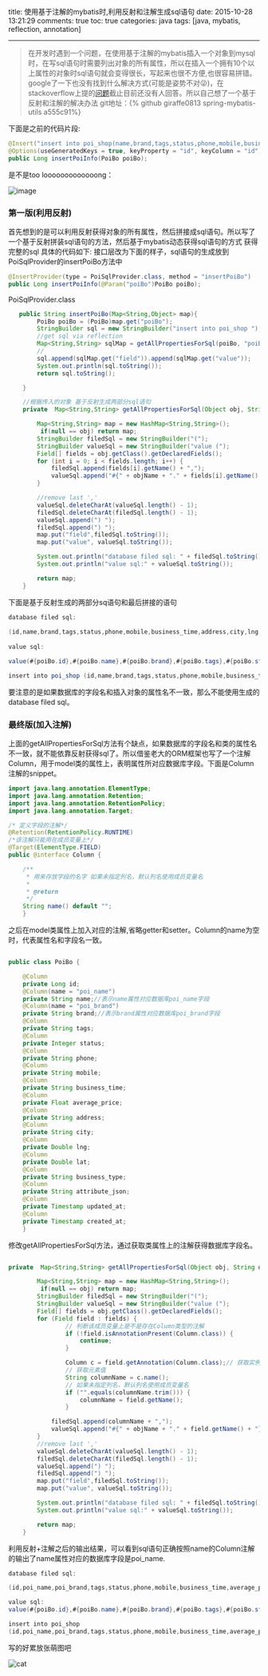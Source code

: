 title: 使用基于注解的mybatis时,利用反射和注解生成sql语句
date: 2015-10-28 13:21:29
comments: true
toc: true
categories: java
tags: [java, mybatis, reflection, annotation]
 
---
>在开发时遇到一个问题，在使用基于注解的mybatis插入一个对象到mysql时，在写sql语句时需要列出对象的所有属性，所以在插入一个拥有10个以上属性的对象时sql语句就会变得很长，写起来也很不方便,也很容易拼错。google了一下也没有找到什么解决方式(可能是姿势不对😜)，在stackoverflow上提的[问题](http://stackoverflow.com/questions/33383134/how-to-insert-an-objectmore-than-10-properties-into-mysql-via-mybatis-based-on)截止目前还没有人回答。所以自己想了一个基于反射和注解的解决办法
git地址：{% github giraffe0813 spring-mybatis-utils a555c91%}

<!-- more -->

下面是之前的代码片段:


```java
@Insert("insert into poi_shop(name,brand,tags,status,phone,mobile,business_time,address,city,lng,lat,business_type,attribute_json) values(#{name},#{brand},#{tags},#{status},#{phone},#{mobile},#{business_time},#{address},#{city},#{lng},#{lat},#{business_type},#{attribute_json})")
@Options(useGeneratedKeys = true, keyProperty = "id", keyColumn = "id")
public Long insertPoiInfo(PoiBo poiBo);
```
是不是too looooooooooooong：

![image](/images/baoman1.jpg)

### 第一版(利用反射)

首先想到的是可以利用反射获得对象的所有属性，然后拼接成sql语句。所以写了一个基于反射拼装sql语句的方法，然后基于mybatis动态获得sql语句的方式 获得完整的sql 具体的代码如下:
接口层改为下面的样子，sql语句的生成放到PoiSqlProvider的insertPoiBo方法中

```java
@InsertProvider(type = PoiSqlProvider.class, method = "insertPoiBo")
public Long insertPoiInfo(@Param("poiBo")PoiBo poiBo);

```
PoiSqlProvider.class

```java
   public String insertPoiBo(Map<String,Object> map){
        PoiBo poiBo = (PoiBo)map.get("poiBo");
        StringBuilder sql = new StringBuilder("insert into poi_shop ");
        //get sql via reflection
        Map<String,String> sqlMap = getAllPropertiesForSql(poiBo, "poiBo");
        //
        sql.append(sqlMap.get("field")).append(sqlMap.get("value"));
        System.out.println(sql.toString());
        return sql.toString();

    }

	//根据传入的对象 基于反射生成两部分sql语句
    private  Map<String,String> getAllPropertiesForSql(Object obj, String objName){

        Map<String,String> map = new HashMap<String,String>();
         if(null == obj) return map;
        StringBuilder filedSql = new StringBuilder("(");
        StringBuilder valueSql = new StringBuilder("value (");
        Field[] fields = obj.getClass().getDeclaredFields();
        for (int i = 0; i < fields.length; i++) {
            filedSql.append(fields[i].getName() + ",");
            valueSql.append("#{" + objName + "." + fields[i].getName() + "},");
        }

        //remove last ','
        valueSql.deleteCharAt(valueSql.length() - 1);
        filedSql.deleteCharAt(filedSql.length() - 1);
        valueSql.append(") ");
        filedSql.append(") ");
        map.put("field",filedSql.toString());
        map.put("value", valueSql.toString());

        System.out.println("database filed sql: " + filedSql.toString());
        System.out.println("value sql:" + valueSql.toString());

        return map;
    }

```

下面是基于反射生成的两部分sq语句和最后拼接的语句

```java
database filed sql:
 
(id,name,brand,tags,status,phone,mobile,business_time,address,city,lng,lat,business_type,attribute_json,updated_at,created_at)
 
value sql:

value(#{poiBo.id},#{poiBo.name},#{poiBo.brand},#{poiBo.tags},#{poiBo.status},#{poiBo.phone},#{poiBo.mobile},#{poiBo.business_time},#{poiBo.address},#{poiBo.city},#{poiBo.lng},#{poiBo.lat},#{poiBo.business_type},#{poiBo.attribute_json},#{poiBo.updated_at},#{poiBo.created_at}) 

insert into poi_shop (id,name,brand,tags,status,phone,mobile,business_time,address,city,lng,lat,business_type,attribute_json,updated_at,created_at) value (#{poiBo.id},#{poiBo.name},#{poiBo.brand},#{poiBo.tags},#{poiBo.status},#{poiBo.phone},#{poiBo.mobile},#{poiBo.business_time},#{poiBo.address},#{poiBo.city},#{poiBo.lng},#{poiBo.lat},#{poiBo.business_type},#{poiBo.attribute_json},#{poiBo.updated_at},#{poiBo.created_at})

```
要注意的是如果数据库的字段名和插入对象的属性名不一致，那么不能使用生成的database filed sql。

### 最终版(加入注解)

上面的getAllPropertiesForSql方法有个缺点，如果数据库的字段名和类的属性名不一致，就不能依靠反射获得sql了。所以借鉴老大的ORM框架也写了一个注解Column，用于model类的属性上，表明属性所对应数据库字段。下面是Column注解的snippet。

```java
import java.lang.annotation.ElementType;
import java.lang.annotation.Retention;
import java.lang.annotation.RetentionPolicy;
import java.lang.annotation.Target;

/* 定义字段的注解*/
@Retention(RetentionPolicy.RUNTIME)
/*该注解只能用在成员变量上*/
@Target(ElementType.FIELD)
public @interface Column {

    /**
     * 用来存放字段的名字 如果未指定列名，默认列名使用成员变量名
     *
     * @return
     */
    String name() default "";
	}

```

之后在model类属性上加入对应的注解,省略getter和setter。Column的name为空时，代表属性名和字段名一致。

```java

public class PoiBo {

	@Column
	private Long id;
	@Column(name = "poi_name")
	private String name;//表示name属性对应数据库poi_name字段
	@Column(name = "poi_brand")
	private String brand;//表示brand属性对应数据库poi_brand字段
	@Column
	private String tags;
	@Column
	private Integer status;
	@Column
	private String phone;
	@Column
	private String mobile;
	@Column
	private String business_time;
	@Column
	private Float average_price;
	@Column
	private String address;
	@Column
	private String city;
	@Column
	private Double lng;
	@Column
	private Double lat;
	@Column
	private String business_type;
	@Column
	private String attribute_json;
	@Column
	private Timestamp updated_at;
	@Column
	private Timestamp created_at;
	}
```
修改getAllPropertiesForSql方法，通过获取类属性上的注解获得数据库字段名。

```java

private  Map<String,String> getAllPropertiesForSql(Object obj, String objName){

        Map<String,String> map = new HashMap<String,String>();
         if(null == obj) return map;
        StringBuilder filedSql = new StringBuilder("(");
        StringBuilder valueSql = new StringBuilder("value (");
        Field[] fields = obj.getClass().getDeclaredFields();
        for (Field field : fields) {
                // 判断该成员变量上是不是存在Column类型的注解
                if (!field.isAnnotationPresent(Column.class)) {
                    continue;
                }

                Column c = field.getAnnotation(Column.class);// 获取实例
                // 获取元素值
                String columnName = c.name();
                // 如果未指定列名，默认列名使用成员变量名
                if ("".equals(columnName.trim())) {
                    columnName = field.getName();
                }

            filedSql.append(columnName + ",");
            valueSql.append("#{" + objName + "." + field.getName() + "},");
        }
        //remove last ','
        valueSql.deleteCharAt(valueSql.length() - 1);
        filedSql.deleteCharAt(filedSql.length() - 1);
        valueSql.append(") ");
        filedSql.append(") ");
        map.put("field",filedSql.toString());
        map.put("value", valueSql.toString());

        System.out.println("database filed sql: " + filedSql.toString());
        System.out.println("value sql:" + valueSql.toString());

        return map;
    }

````
利用反射+注解之后的输出结果，可以看到sql语句正确按照name的Column注解的输出了name属性对应的数据库字段是poi_name.

```java
database filed sql: 

(id,poi_name,poi_brand,tags,status,phone,mobile,business_time,average_price,address,city,lng,lat,business_type,attribute_json,updated_at,created_at) 

value sql:
value(#{poiBo.id},#{poiBo.name},#{poiBo.brand},#{poiBo.tags},#{poiBo.status},#{poiBo.phone},#{poiBo.mobile},#{poiBo.business_time},#{poiBo.average_price},#{poiBo.address},#{poiBo.city},#{poiBo.lng},#{poiBo.lat},#{poiBo.business_type},#{poiBo.attribute_json},#{poiBo.updated_at},#{poiBo.created_at}) 

insert into poi_shop 
(id,poi_name,poi_brand,tags,status,phone,mobile,business_time,average_price,address,city,lng,lat,business_type,attribute_json,updated_at,created_at) value (#{poiBo.id},#{poiBo.name},#{poiBo.brand},#{poiBo.tags},#{poiBo.status},#{poiBo.phone},#{poiBo.mobile},#{poiBo.business_time},#{poiBo.average_price},#{poiBo.address},#{poiBo.city},#{poiBo.lng},#{poiBo.lat},#{poiBo.business_type},#{poiBo.attribute_json},#{poiBo.updated_at},#{poiBo.created_at})

```
写的好累放张萌图吧

![cat](/images/cat.jpg)


